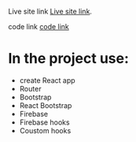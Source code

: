 

Live site link [Live site link](https://assignment-ten-3f25b.web.app/).


code link [code link](https://github.com/programming-hero-web-course-4/independent-service-provider-MonirujjamanMamun)



# In the project use:
- create React app
- Router
- Bootstrap
- React Bootstrap
- Firebase
- Firebase hooks
- Coustom hooks
